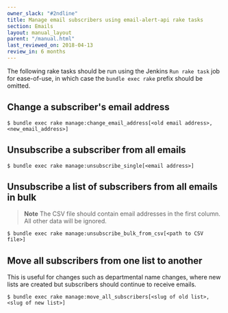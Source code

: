 ```yaml
---
owner_slack: "#2ndline"
title: Manage email subscribers using email-alert-api rake tasks
section: Emails
layout: manual_layout
parent: "/manual.html"
last_reviewed_on: 2018-04-13
review_in: 6 months
---
```


The following rake tasks should be run using the Jenkins `Run rake task` job for ease-of-use, in which case the `bundle exec rake` prefix should be omitted.

## Change a subscriber's email address

```shell
$ bundle exec rake manage:change_email_address[<old email address>, <new_email_address>]
```

## Unsubscribe a subscriber from all emails

```shell
$ bundle exec rake manage:unsubscribe_single[<email address>]
```

## Unsubscribe a list of subscribers from all emails in bulk

> **Note**
> The CSV file should contain email addresses in the first column. All other data will be ignored.

```shell
$ bundle exec rake manage:unsubscribe_bulk_from_csv[<path to CSV file>]
```

## Move all subscribers from one list to another

This is useful for changes such as departmental name changes, where new lists are created but subscribers should continue to receive emails.

```shell
$ bundle exec rake manage:move_all_subscribers[<slug of old list>, <slug of new list>]
```
